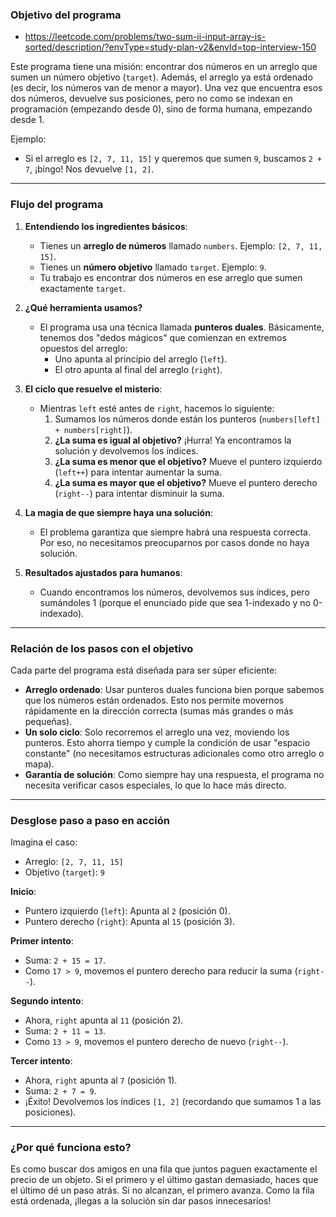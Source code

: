 ### **Objetivo del programa**

- https://leetcode.com/problems/two-sum-ii-input-array-is-sorted/description/?envType=study-plan-v2&envId=top-interview-150

Este programa tiene una misión: encontrar dos números en un arreglo que sumen un número objetivo (`target`). Además, el arreglo ya está ordenado (es decir, los números van de menor a mayor). Una vez que encuentra esos dos números, devuelve sus posiciones, pero no como se indexan en programación (empezando desde 0), sino de forma humana, empezando desde 1.

Ejemplo:

- Si el arreglo es `[2, 7, 11, 15]` y queremos que sumen `9`, buscamos `2 + 7`, ¡bingo! Nos devuelve `[1, 2]`.

---

### **Flujo del programa**

1. **Entendiendo los ingredientes básicos**:

   - Tienes un **arreglo de números** llamado `numbers`. Ejemplo: `[2, 7, 11, 15]`.
   - Tienes un **número objetivo** llamado `target`. Ejemplo: `9`.
   - Tu trabajo es encontrar dos números en ese arreglo que sumen exactamente `target`.

2. **¿Qué herramienta usamos?**

   - El programa usa una técnica llamada **punteros duales**. Básicamente, tenemos dos "dedos mágicos" que comienzan en extremos opuestos del arreglo:
     - Uno apunta al principio del arreglo (`left`).
     - El otro apunta al final del arreglo (`right`).

3. **El ciclo que resuelve el misterio**:

   - Mientras `left` esté antes de `right`, hacemos lo siguiente:
     1. Sumamos los números donde están los punteros (`numbers[left] + numbers[right]`).
     2. **¿La suma es igual al objetivo?** ¡Hurra! Ya encontramos la solución y devolvemos los índices.
     3. **¿La suma es menor que el objetivo?** Mueve el puntero izquierdo (`left++`) para intentar aumentar la suma.
     4. **¿La suma es mayor que el objetivo?** Mueve el puntero derecho (`right--`) para intentar disminuir la suma.

4. **La magia de que siempre haya una solución**:

   - El problema garantiza que siempre habrá una respuesta correcta. Por eso, no necesitamos preocuparnos por casos donde no haya solución.

5. **Resultados ajustados para humanos**:
   - Cuando encontramos los números, devolvemos sus índices, pero sumándoles 1 (porque el enunciado pide que sea 1-indexado y no 0-indexado).

---

### **Relación de los pasos con el objetivo**

Cada parte del programa está diseñada para ser súper eficiente:

- **Arreglo ordenado**: Usar punteros duales funciona bien porque sabemos que los números están ordenados. Esto nos permite movernos rápidamente en la dirección correcta (sumas más grandes o más pequeñas).
- **Un solo ciclo**: Solo recorremos el arreglo una vez, moviendo los punteros. Esto ahorra tiempo y cumple la condición de usar "espacio constante" (no necesitamos estructuras adicionales como otro arreglo o mapa).
- **Garantía de solución**: Como siempre hay una respuesta, el programa no necesita verificar casos especiales, lo que lo hace más directo.

---

### **Desglose paso a paso en acción**

Imagina el caso:

- Arreglo: `[2, 7, 11, 15]`
- Objetivo (`target`): `9`

**Inicio**:

- Puntero izquierdo (`left`): Apunta al `2` (posición 0).
- Puntero derecho (`right`): Apunta al `15` (posición 3).

**Primer intento**:

- Suma: `2 + 15 = 17`.
- Como `17 > 9`, movemos el puntero derecho para reducir la suma (`right--`).

**Segundo intento**:

- Ahora, `right` apunta al `11` (posición 2).
- Suma: `2 + 11 = 13`.
- Como `13 > 9`, movemos el puntero derecho de nuevo (`right--`).

**Tercer intento**:

- Ahora, `right` apunta al `7` (posición 1).
- Suma: `2 + 7 = 9`.
- ¡Éxito! Devolvemos los índices `[1, 2]` (recordando que sumamos 1 a las posiciones).

---

### **¿Por qué funciona esto?**

Es como buscar dos amigos en una fila que juntos paguen exactamente el precio de un objeto. Si el primero y el último gastan demasiado, haces que el último dé un paso atrás. Si no alcanzan, el primero avanza. Como la fila está ordenada, ¡llegas a la solución sin dar pasos innecesarios!
